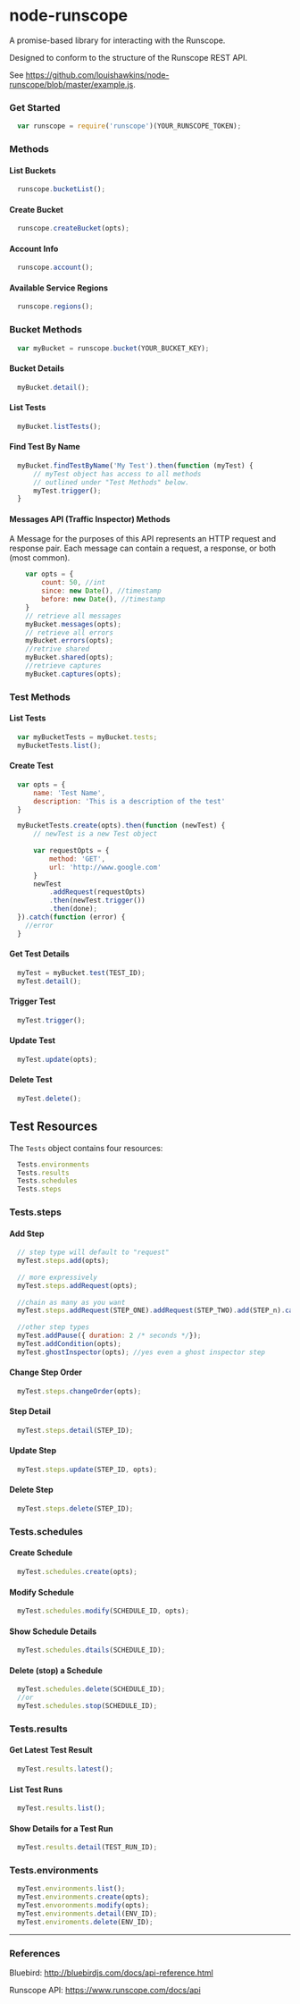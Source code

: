 # node-runscope

A promise-based library for interacting with the Runscope.

Designed to conform to the structure of the Runscope REST API.

See https://github.com/louishawkins/node-runscope/blob/master/example.js.

### Get Started
```javascript
  var runscope = require('runscope')(YOUR_RUNSCOPE_TOKEN);
```

### Methods

#### List Buckets
```javascript
  runscope.bucketList();
```
#### Create Bucket
```javascript
  runscope.createBucket(opts);
```

#### Account Info
```javascript
  runscope.account();
```
#### Available Service Regions
```javascript
  runscope.regions();
```

### Bucket Methods
```javascript
  var myBucket = runscope.bucket(YOUR_BUCKET_KEY);
```
#### Bucket Details
```javascript
  myBucket.detail();
```
#### List Tests
```javascript
  myBucket.listTests();
```
#### Find Test By Name
```javascript
  myBucket.findTestByName('My Test').then(function (myTest) {
      // myTest object has access to all methods
      // outlined under "Test Methods" below.
      myTest.trigger();
  }
```

#### Messages API (Traffic Inspector) Methods

A Message for the purposes of this API represents an HTTP request and response pair. Each message can contain a request, a response, or both (most common).

```javascript
    var opts = {
        count: 50, //int
        since: new Date(), //timestamp
        before: new Date(), //timestamp
    }
    // retrieve all messages
    myBucket.messages(opts);
    // retrieve all errors
    myBucket.errors(opts);
    //retrive shared
    myBucket.shared(opts);
    //retrieve captures
    myBucket.captures(opts);
```

### Test Methods
#### List Tests
```javascript
  var myBucketTests = myBucket.tests;
  myBucketTests.list();
```

#### Create Test
```javascript
  var opts = {
      name: 'Test Name',
      description: 'This is a description of the test'
  }

  myBucketTests.create(opts).then(function (newTest) {
      // newTest is a new Test object
      
      var requestOpts = {
          method: 'GET',
          url: 'http://www.google.com'
      }
      newTest
          .addRequest(requestOpts)
          .then(newTest.trigger())
          .then(done);
  }).catch(function (error) {
    //error
  }
```

#### Get Test Details
```javascript
  myTest = myBucket.test(TEST_ID);
  myTest.detail();
```

#### Trigger Test
```javascript
  myTest.trigger();
```

#### Update Test
```javascript
  myTest.update(opts);
```

#### Delete Test
```javascript
  myTest.delete();
```

## Test Resources

The `Tests` object contains four resources:
```javascript
  Tests.environments
  Tests.results
  Tests.schedules
  Tests.steps
```

### Tests.steps

#### Add Step 
```javascript
  // step type will default to "request"
  myTest.steps.add(opts);
  
  // more expressively
  myTest.steps.addRequest(opts);
  
  //chain as many as you want
  myTest.steps.addRequest(STEP_ONE).addRequest(STEP_TWO).add(STEP_n).catch();
  
  //other step types
  myTest.addPause({ duration: 2 /* seconds */});
  myTest.addCondition(opts);
  myTest.ghostInspector(opts); //yes even a ghost inspector step
```

#### Change Step Order
```javascript
  myTest.steps.changeOrder(opts);
```

#### Step Detail
```javascript
  myTest.steps.detail(STEP_ID);
```

#### Update Step
```javascript
  myTest.steps.update(STEP_ID, opts);
```

#### Delete Step
```javascript
  myTest.steps.delete(STEP_ID);
```

### Tests.schedules

#### Create Schedule
```javascript
  myTest.schedules.create(opts);
```

#### Modify Schedule
```javascript
  myTest.schedules.modify(SCHEDULE_ID, opts);
```

#### Show Schedule Details
```javascript
  myTest.schedules.dtails(SCHEDULE_ID);
```

#### Delete (stop) a Schedule
```javascript
  myTest.schedules.delete(SCHEDULE_ID);
  //or
  myTest.schedules.stop(SCHEDULE_ID);
```

### Tests.results

#### Get Latest Test Result
```javascript
  myTest.results.latest();
```

#### List Test Runs
```javascript
  myTest.results.list();
```

#### Show Details for a Test Run
```javascript
  myTest.results.detail(TEST_RUN_ID);
```
### Tests.environments
```javascript
  myTest.environments.list();
  myTest.environments.create(opts);
  myTest.envoronments.modify(opts);
  myTest.environments.detail(ENV_ID);
  myTest.enviroments.delete(ENV_ID);
```

-------------------
### References

Bluebird: http://bluebirdjs.com/docs/api-reference.html

Runscope API: https://www.runscope.com/docs/api
